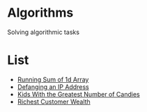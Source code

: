# Algorithms
Solving algorithmic tasks


# List
- [Running Sum of 1d Array](Solutions/Task_1.playground/Contents.swift)
- [Defanging an IP Address](Solutions/Task_2.playground/Contents.swift)
- [Kids With the Greatest Number of Candies](Solutions/Task_3.playground/Contents.swift)
- [Richest Customer Wealth](Solutions/Task_4.playground/Contents.swift)
